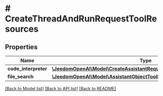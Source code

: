 # # CreateThreadAndRunRequestToolResources

## Properties

Name | Type | Description | Notes
------------ | ------------- | ------------- | -------------
**code_interpreter** | [**\JeedomOpenAI\Model\CreateAssistantRequestToolResourcesCodeInterpreter**](CreateAssistantRequestToolResourcesCodeInterpreter.md) |  | [optional]
**file_search** | [**\JeedomOpenAI\Model\AssistantObjectToolResourcesFileSearch**](AssistantObjectToolResourcesFileSearch.md) |  | [optional]

[[Back to Model list]](../../README.md#models) [[Back to API list]](../../README.md#endpoints) [[Back to README]](../../README.md)
